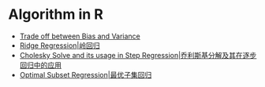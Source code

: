 # Algorithm in R

- [Trade off between Bias and Variance](https://cufesam.github.io/Algorithm/Trade%20off%20between%20Bias%20and%20Variance)
- [Ridge Regression|岭回归](http://nbviewer.jupyter.org/github/CUFESAM/Algorithm/blob/master/Ridge%20Regression.ipynb)
- [Cholesky Solve and its usage in Step Regression|乔利斯基分解及其在逐步回归中的应用](http://nbviewer.jupyter.org/github/CUFESAM/Algorithm/blob/master/Cholesky%20Solve.ipynb)
- [Optimal Subset Regression|最优子集回归](http://nbviewer.jupyter.org/github/CUFESAM/Algorithm/blob/master/Optimal%20Subset%20Regression.ipynb)
